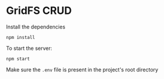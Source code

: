 # GridFS CRUD

Install the dependencies
    
    npm install

To start the server:
    
    npm start

Make sure the `.env` file is present in the project's root directory
